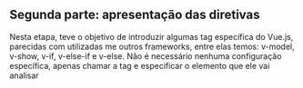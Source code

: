 ## Segunda parte: apresentação das diretivas

Nesta etapa, teve o objetivo de introduzir algumas tag específica do Vue.js, parecidas com utilizadas me outros frameworks,
entre elas temos: v-model, v-show, v-if, v-else-if e v-else.
Não é necessário nenhuma configuração específica, apenas chamar a tag e especificar o elemento que ele vai analisar